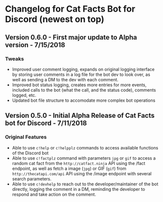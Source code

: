 # Changelog for Cat Facts Bot for Discord (newest on top)

## Version 0.6.0 - First major update to Alpha version - 7/15/2018

### Tweaks

- Improved user comment logging, expands on original logging interface by storing user comments in a log file for the bot dev to look over, as well as sending a DM to the dev with each comment.
- Improved bot status logging, creates more entries for more events, included calls to the bot (what the call, and the status code), comments logged, etc.
- Updated bot file structure to accomodate more complex bot operations

## Version 0.5.0 - Initial Alpha Release of Cat Facts bot for Discord - 7/11/2018

### Original Features

- Able to use `c!help` or `c!helpplz` commands to access available functions of the Discord bot
- Able to use `c!factplz` command with parameters `jpg` or `gif` to access a random cat fact from the `http://catfact.ninja` API using the /fact endpoint, as well as fetch a image (`jpg`) or GIF (`gif`) from `http://thecatapi.com/api` API using the /image endpoint with several search parameters.
- Able to use `c!devhelp` to reach out to the developer/maintainer of the bot directly, logging the comment in a DM, reminding the developer to respond and take action on the comment.